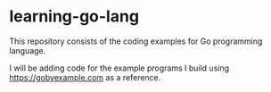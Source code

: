 # learning-go-lang
This repository consists of the coding examples for Go programming language.

I will be adding code for the example programs I build using https://gobyexample.com as a reference.